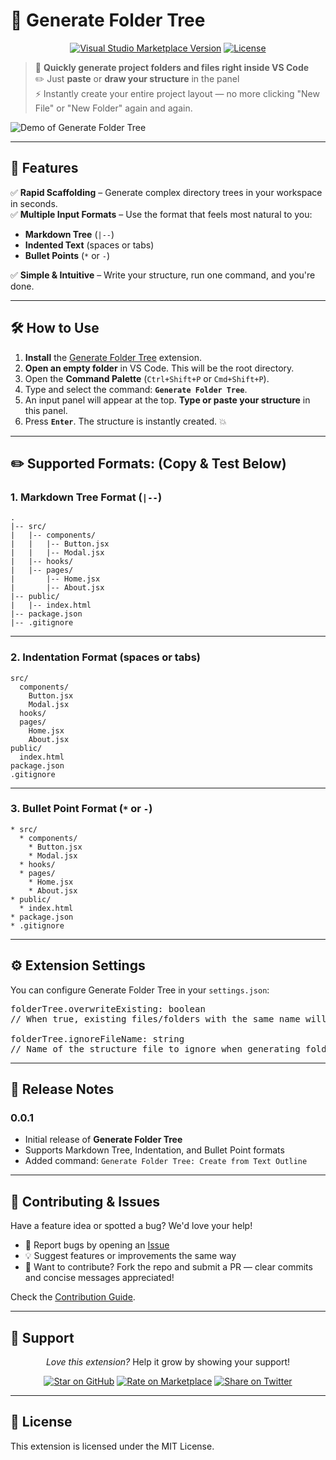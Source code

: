 # 📁 Generate Folder Tree

<div align="center">

[![Visual Studio Marketplace Version](https://img.shields.io/visual-studio-marketplace/v/Suuraw.generate-folder-tree?style=for-the-badge&label=Marketplace)](https://marketplace.visualstudio.com/items?itemName=Suuraw.generate-folder-tree)
[![License](https://img.shields.io/github/license/Suuraw/Generate-Folder-Tree?style=for-the-badge&color=blue)](LICENSE)

</div>

> 🚀 **Quickly generate project folders and files right inside VS Code**  
> ✏️ Just **paste** or **draw your structure** in the panel  
> ⚡️ Instantly create your entire project layout — no more clicking "New File" or "New Folder" again and again.

![Demo of Generate Folder Tree](https://raw.githubusercontent.com/Suuraw/Generate-Folder-Tree/main/images/Demo.gif)

---

## 🚀 Features

✅ **Rapid Scaffolding** – Generate complex directory trees in your workspace in seconds.  
✅ **Multiple Input Formats** – Use the format that feels most natural to you:

- **Markdown Tree** (`|--`)
- **Indented Text** (spaces or tabs)
- **Bullet Points** (`*` or `-`)

✅ **Simple & Intuitive** – Write your structure, run one command, and you're done.

---

## 🛠️ How to Use

1.  **Install** the [Generate Folder Tree](https://marketplace.visualstudio.com/items?itemName=Suuraw.generate-folder-tree) extension.
2.  **Open an empty folder** in VS Code. This will be the root directory.
3.  Open the **Command Palette** (`Ctrl+Shift+P` or `Cmd+Shift+P`).
4.  Type and select the command: **`Generate Folder Tree`**.
5.  An input panel will appear at the top. **Type or paste your structure** in this panel.
6.  Press **`Enter`**. The structure is instantly created. 💥

---

## ✏️ Supported Formats: (Copy & Test Below)

### 1. Markdown Tree Format (`|--`)

```text
.
|-- src/
|   |-- components/
|   |   |-- Button.jsx
|   |   |-- Modal.jsx
|   |-- hooks/
|   |-- pages/
|       |-- Home.jsx
|       |-- About.jsx
|-- public/
|   |-- index.html
|-- package.json
|-- .gitignore
```

---

### 2. Indentation Format (spaces or tabs)

```text
src/
  components/
    Button.jsx
    Modal.jsx
  hooks/
  pages/
    Home.jsx
    About.jsx
public/
  index.html
package.json
.gitignore
```

---

### 3. Bullet Point Format (`*` or `-`)

```text
* src/
  * components/
    * Button.jsx
    * Modal.jsx
  * hooks/
  * pages/
    * Home.jsx
    * About.jsx
* public/
  * index.html
* package.json
* .gitignore
```

---

## ⚙️ Extension Settings

You can configure Generate Folder Tree in your `settings.json`:

<pre>
folderTree.overwriteExisting: boolean
// When true, existing files/folders with the same name will be overwritten. Default is false.

folderTree.ignoreFileName: string
// Name of the structure file to ignore when generating folders. Default is ".tree".
</pre>

---

## 🧾 Release Notes

### 0.0.1

- Initial release of **Generate Folder Tree**
- Supports Markdown Tree, Indentation, and Bullet Point formats
- Added command: `Generate Folder Tree: Create from Text Outline`

---

## 🤝 Contributing & Issues

Have a feature idea or spotted a bug? We'd love your help!

- 🐞 Report bugs by opening an [Issue](https://github.com/Suuraw/Generate-Folder-Tree/issues)
- 💡 Suggest features or improvements the same way
- 🔧 Want to contribute? Fork the repo and submit a PR — clear commits and concise messages appreciated!

Check the [Contribution Guide](https://github.com/Suuraw/Generate-Folder-Tree/blob/main/CONTRIBUTING.md).

---

## 💝 Support

<div align="center">

_Love this extension?_ Help it grow by showing your support!

[![Star on GitHub](https://img.shields.io/badge/⭐_Star_on_GitHub-black?style=for-the-badge&logo=github)](https://github.com/Suuraw/Generate-Folder-Tree)
[![Rate on Marketplace](https://img.shields.io/badge/📝_Rate_on_Marketplace-blue?style=for-the-badge&logo=visualstudiocode)](https://marketplace.visualstudio.com/items?itemName=Suuraw.generate-folder-tree)
[![Share on Twitter](https://img.shields.io/badge/🐦_Share_on_Twitter-1DA1F2?style=for-the-badge&logo=twitter&logoColor=white)](https://twitter.com/intent/tweet?text=Scaffold%20project%20structures%20instantly%20in%20%40vscode%20with%20the%20'Generate%20Folder%20Tree'%20extension!&url=https://marketplace.visualstudio.com/items?itemName=Suuraw.generate-folder-tree)

</div>

---

## 📄 License

This extension is licensed under the MIT License.
